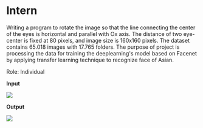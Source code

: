 # Intern
Writing a program to rotate the image so that the line connecting the center of the eyes is horizontal and parallel
with Ox axis. The distance of two eye-center is fixed at 80 pixels, and image size is 160x160 pixels. The dataset contains 65.018 images with 17.765 folders. The purpose of project is processing the data for training the deeplearning's model based on Facenet by applying transfer learning technique to recognize face of Asian.

Role: Individual

**Input**

![](/result/gpapaz.4_ori.jpg)

**Output**

![](/result/gpapaz.4_res.jpg)
